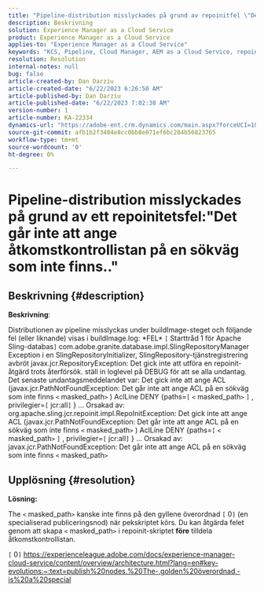 ```yaml
---
title: "Pipeline-distribution misslyckades på grund av repoinitfel \"Det går inte att ange ACL på en sökväg som inte finns..\""
description: Beskrivning
solution: Experience Manager as a Cloud Service
product: Experience Manager as a Cloud Service
applies-to: "Experience Manager as a Cloud Service"
keywords: "KCS, Pipeline, Cloud Manager, AEM as a Cloud Service, repoinit"
resolution: Resolution
internal-notes: null
bug: false
article-created-by: Dan Darziu
article-created-date: "6/22/2023 6:26:50 AM"
article-published-by: Dan Darziu
article-published-date: "6/22/2023 7:02:38 AM"
version-number: 1
article-number: KA-22334
dynamics-url: "https://adobe-ent.crm.dynamics.com/main.aspx?forceUCI=1&pagetype=entityrecord&etn=knowledgearticle&id=d10e1cc3-c510-ee11-8f6d-6045bd006793"
source-git-commit: afb1b2f3404e8cc0bb8e071ef6bc284b56823765
workflow-type: tm+mt
source-wordcount: '0'
ht-degree: 0%

---
```


# Pipeline-distribution misslyckades på grund av ett repoinitetsfel:&quot;Det går inte att ange åtkomstkontrollistan på en sökväg som inte finns..&quot;

## Beskrivning {#description}


<b>Beskrivning</b>:

Distributionen av pipeline misslyckas under buildImage-steget och följande fel (eller liknande) visas i buildImage.log: \*FEL\* `[` Starttråd 1 för Apache Sling-databas`]`  com.adobe.granite.database.impl.SlingRepositoryManager Exception i en SlingRepositoryInitializer, SlingRepository-tjänstregistrering avbröt javax.jcr.RepositoryException: Det gick inte att utföra en repoinit-åtgärd trots återförsök. ställ in loglevel på DEBUG för att se alla undantag. Det senaste undantagsmeddelandet var: Det gick inte att ange ACL (javax.jcr.PathNotFoundException: Det går inte att ange ACL på en sökväg som inte finns `<` masked_path`>` ) AclLine DENY {paths=`[` `<` masked_path`>` `]` , privilegier=`[` jcr:all`]` } ... Orsakad av: org.apache.sling.jcr.repoinit.impl.RepoInitException: Det gick inte att ange ACL (javax.jcr.PathNotFoundException: Det går inte att ange ACL på en sökväg som inte finns `<` masked_path`>` ) AclLine DENY {paths=`[` `<` masked_path`>` `]` , privilegier=`[` jcr:all`]` } ... Orsakad av: javax.jcr.PathNotFoundException: Det går inte att ange ACL på en sökväg som inte finns `<` masked_path`>`


## Upplösning {#resolution}


<b>Lösning:</b>

The `<` masked_path`>`  kanske inte finns på den gyllene överordnad `[` 0`]`  (en specialiserad publiceringsnod) när pekskriptet körs.
Du kan åtgärda felet genom att skapa `<` masked_path`>`  i repoinit-skriptet <b>före</b> tilldela åtkomstkontrollistan.

`[` 0`]`  https://experienceleague.adobe.com/docs/experience-manager-cloud-service/content/overview/architecture.html?lang=en#key-evolutions:~:text=publish%20nodes.%20The-,golden%20överordnad,-is%20a%20special
